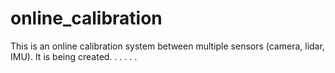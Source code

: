 # online_calibration
This is an online calibration system between multiple sensors (camera, lidar, IMU). It is being created. . . . . .
